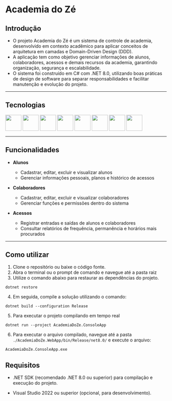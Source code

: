 # Academia do Zé

## Introdução

- O projeto Academia do Zé é um sistema de controle de academia, desenvolvido em contexto acadêmico para aplicar conceitos de arquitetura em camadas e Domain-Driven Design (DDD).
- A aplicação tem como objetivo gerenciar informações de alunos, colaboradores, acessos e demais recursos da academia, garantindo organização, segurança e escalabilidade.
- O sistema foi construído em C# com .NET 8.0, utilizando boas práticas de design de software para separar responsabilidades e facilitar manutenção e evolução do projeto.

---


## Tecnologias

<p align="left">
  <img src="https://skillicons.dev/icons?i=cs" height="50"/>
  <img src="https://skillicons.dev/icons?i=dotnet" height="50"/>
  <img src="https://skillicons.dev/icons?i=visualstudio" height="50"/>
  <img src="https://skillicons.dev/icons?i=git" height="50"/>
  <img src="https://skillicons.dev/icons?i=github" height="50"/>
  <img src="https://cdn.jsdelivr.net/gh/devicons/devicon/icons/mysql/mysql-original.svg" height="50"/>
  <img src="https://cdn.jsdelivr.net/gh/devicons/devicon/icons/microsoftsqlserver/microsoftsqlserver-plain.svg" height="50"/>
  <img src="https://skillicons.dev/icons?i=docker" height="50"/>
</p>

---

## Funcionalidades

- **Alunos**
  - Cadastrar, editar, excluir e visualizar alunos
  - Gerenciar informações pessoais, planos e histórico de acessos

- **Colaboradores**
  - Cadastrar, editar, excluir e visualizar colaboradores
  - Gerenciar funções e permissões dentro do sistema

- **Acessos**
  - Registrar entradas e saídas de alunos e colaboradores
  - Consultar relatórios de frequência, permanência e horários mais procurados

---

## Como utilizar

1. Clone o repositório ou baixe o código fonte.
2. Abra o terminal ou o prompt de comando e navegue até a pasta raiz
3. Utilize o comando abaixo para restaurar as dependências do projeto.

```
dotnet restore
```

4. Em seguida, compile a solução utilizando o comando:
   
```
dotnet build --configuration Release
```

5. Para executar o projeto compilando em tempo real
   
```
dotnet run --project AcademiaDoZe.ConsoleApp
```

6. Para executar o arquivo compilado, navegue até a pasta `./AcademiaDoZe.WebApp/bin/Release/net8.0/` e execute o arquivo:
   
```
AcademiaDoZe.ConsoleApp.exe
```

## Requisitos

- .NET SDK (recomendado .NET 8.0 ou superior) para compilação e execução do projeto.

- Visual Studio 2022 ou superior (opcional, para desenvolvimento).
